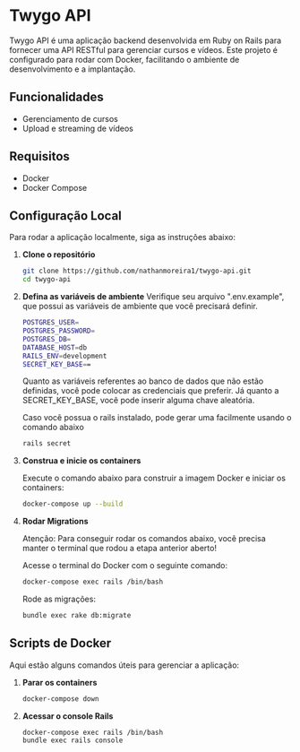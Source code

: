 # Twygo API

Twygo API é uma aplicação backend desenvolvida em Ruby on Rails para fornecer uma API RESTful para gerenciar cursos e vídeos. Este projeto é configurado para rodar com Docker, facilitando o ambiente de desenvolvimento e a implantação.

## Funcionalidades

- Gerenciamento de cursos
- Upload e streaming de vídeos

## Requisitos

- Docker
- Docker Compose

## Configuração Local

Para rodar a aplicação localmente, siga as instruções abaixo:

1. **Clone o repositório**

   ```bash
   git clone https://github.com/nathanmoreira1/twygo-api.git
   cd twygo-api

   ```

2. **Defina as variáveis de ambiente**
   Verifique seu arquivo ".env.example", que possui as variáveis de ambiente que você precisará definir.

   ```bash
   POSTGRES_USER=
   POSTGRES_PASSWORD=
   POSTGRES_DB=
   DATABASE_HOST=db
   RAILS_ENV=development
   SECRET_KEY_BASE==
   ```

   Quanto as variáveis referentes ao banco de dados que não estão definidas, você pode colocar as credenciais que preferir. Já quanto a SECRET_KEY_BASE, você pode inserir alguma chave aleatória.

   Caso você possua o rails instalado, pode gerar uma facilmente usando o comando abaixo

   ```bash
   rails secret
   ```

3. **Construa e inicie os containers**

   Execute o comando abaixo para construir a imagem Docker e iniciar os containers:

   ```bash
   docker-compose up --build

   ```

4. **Rodar Migrations**

   Atenção: Para conseguir rodar os comandos abaixo, você precisa manter o terminal que rodou a etapa anterior aberto!

   Acesse o terminal do Docker com o seguinte comando:

   ```bash
   docker-compose exec rails /bin/bash
   ```

   Rode as migrações:

   ```bash
   bundle exec rake db:migrate
   ```

## Scripts de Docker

Aqui estão alguns comandos úteis para gerenciar a aplicação:

1. **Parar os containers**

   ```bash
   docker-compose down
   ```

2. **Acessar o console Rails**

   ```bash
   docker-compose exec rails /bin/bash
   bundle exec rails console
   ```
